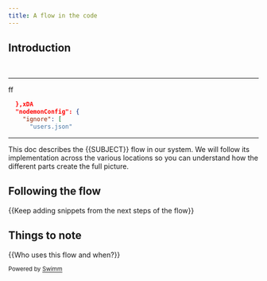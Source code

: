 ```yaml
---
title: A flow in the code
---
```

## Introduction

&nbsp;

<SwmSnippet path="/package.json" line="10">

---

ff

```json
  },xDA
  "nodemonConfig": {
    "ignore": [
      "users.json"
```

---

</SwmSnippet>

This doc describes the {{SUBJECT}} flow in our system. We will follow its implementation across the various locations so you can understand how the different parts create the full picture.

## Following the flow

{{Keep adding snippets from the next steps of the flow}}

## Things to note

{{Who uses this flow and when?}}

<SwmMeta repo-id="Z2l0aHViJTNBJTNBZWNvbW0lM0ElM0Ftb3NoaWtzd2ltbQ=="><sup>Powered by [Swimm](https://swimm-web-app.web.app/)</sup></SwmMeta>
